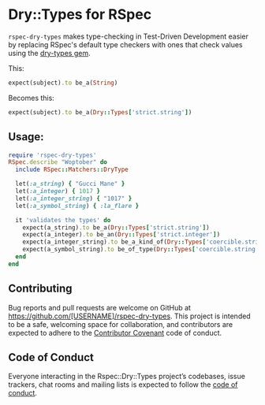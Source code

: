 # Dry::Types for RSpec

`rspec-dry-types` makes type-checking in Test-Driven Development easier by replacing RSpec's default type checkers with ones that check values using the [dry-types gem](http://dry-rb.org/gems/dry-types/). 
 
 This:
 
 ```ruby
expect(subject).to be_a(String)
```

Becomes this:

```ruby
expect(subject).to be_a(Dry::Types['strict.string'])
```
 
## Usage:


```ruby
require 'rspec-dry-types'
RSpec.describe "Woptober" do
  include RSpec::Matchers::DryType

  let(:a_string) { "Gucci Mane" }
  let(:a_integer) { 1017 }
  let(:a_integer_string) { "1017" }
  let(:a_symbol_string) { :la_flare }

  it 'validates the types' do
    expect(a_string).to be_a(Dry::Types['strict.string'])
    expect(a_integer).to be_an(Dry::Types['strict.integer'])
    expect(a_integer_string).to be_a_kind_of(Dry::Types['coercible.string'])
    expect(a_symbol_string).to be_of_type(Dry::Types['coercible.string'])
  end
end
```

## Contributing

Bug reports and pull requests are welcome on GitHub at https://github.com/[USERNAME]/rspec-dry-types. This project is intended to be a safe, welcoming space for collaboration, and contributors are expected to adhere to the [Contributor Covenant](http://contributor-covenant.org) code of conduct.

## Code of Conduct

Everyone interacting in the Rspec::Dry::Types project’s codebases, issue trackers, chat rooms and mailing lists is expected to follow the [code of conduct](https://github.com/[USERNAME]/rspec-dry-types/blob/master/CODE_OF_CONDUCT.md).

